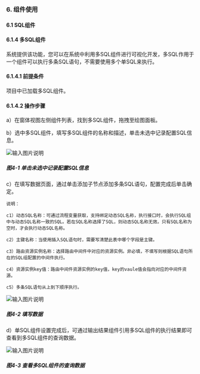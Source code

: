 ### 6. 组件使用

#### 6.1 SQL组件

#### 6.1.4 多SQL组件

系统提供该功能，您可以在系统中利用多SQL组件进行可视化开发，多SQL作用于一个组件可以执行多条SQL语句，不需要使用多个单SQL来执行。

#### 6.1.4.1 前提条件

项目中已加载多SQL组件。

#### 6.1.4.2 操作步骤

a）在窗体视图左侧组件列表，找到多SQL组件，拖拽至绘图面板。

b）选中多SQL组件，填写多SQL组件的名称和描述，单击未选中记录配置SQL信息。

![输入图片说明](../../../../images/SoFlu%EF%BC%88%E5%90%8E%E7%AB%AF%EF%BC%89%E5%BC%80%E5%8F%91%E5%B9%B3%E5%8F%B0/1.%20%E6%9C%80%E6%96%B0%E7%89%88%E6%9C%AC%20-%20%E6%9B%B4%E6%96%B0%E6%97%A5%E6%9C%9F%20-%202022.10.08/6.%20%E7%BB%84%E4%BB%B6%E4%BD%BF%E7%94%A8/1.%20SQL%E7%BB%84%E4%BB%B6/4-1.png)

##### 图4-1 单击未选中记录配置SQL信息

c）在填写数据页面，通过单击添加子节点添加多条SQL语句，配置完成后单击确定。

```
说明：

c1）动态SQL名称：可通过流程变量获取，支持绑定动态SQL名称，执行接口时，会执行SQL组中与动态SQL名称一致的SQL。若在SQL名称选择了SQL，则动态SQL名称无效。只有SQL名称为空时，才会执行动态SQL名称。

c2）主键名称：当使用插入SQL语句时，需要写清楚此表中哪个字段是主键。

c3）路由资源实例名称：选择路由中间件中对应的资源实例。非必填，不填写则根据SQL语句所在的SQL组配置的中间件执行。

c4）资源实例key值：路由中间件资源实例的key值，key的vaule值会指向对应的中间件资源。

c5）多条SQL语句从上到下顺序执行。
```

![输入图片说明](../../../../images/SoFlu%EF%BC%88%E5%90%8E%E7%AB%AF%EF%BC%89%E5%BC%80%E5%8F%91%E5%B9%B3%E5%8F%B0/1.%20%E6%9C%80%E6%96%B0%E7%89%88%E6%9C%AC%20-%20%E6%9B%B4%E6%96%B0%E6%97%A5%E6%9C%9F%20-%202022.10.08/6.%20%E7%BB%84%E4%BB%B6%E4%BD%BF%E7%94%A8/1.%20SQL%E7%BB%84%E4%BB%B6/4-2.png)

##### 图4-2 填写数据

d）单SQL组件设置完成后，可通过输出结果组件引用多SQL组件的执行结果即可查看到多SQL组件的查询数据。

![输入图片说明](../../../../images/SoFlu%EF%BC%88%E5%90%8E%E7%AB%AF%EF%BC%89%E5%BC%80%E5%8F%91%E5%B9%B3%E5%8F%B0/1.%20%E6%9C%80%E6%96%B0%E7%89%88%E6%9C%AC%20-%20%E6%9B%B4%E6%96%B0%E6%97%A5%E6%9C%9F%20-%202022.10.08/6.%20%E7%BB%84%E4%BB%B6%E4%BD%BF%E7%94%A8/1.%20SQL%E7%BB%84%E4%BB%B6/4-3.png)

##### 图4-3 查看多SQL组件的查询数据
